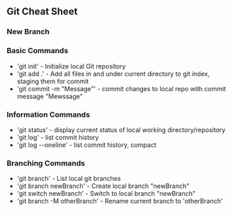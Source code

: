 ## Git Cheat Sheet

### New Branch

### Basic Commands
* 'git init' - Initialize local Git repository
* 'git add .' - Add all files in and under current directory to git index, staging them for commit
* 'git commit -m "Message"' - commit changes to local repo with commit message "Mewssage"

### Information Commands
* 'git status' - display current status of local working directory/repository
* 'git log' - list commit history
* 'git log --oneline' - list commit history, compact

### Branching Commands
* 'git branch' - List local git branches
* 'git branch newBranch' - Create local branch "newBranch"
* 'git switch newBranch' - Switch to local branch "newBranch"
* 'git branch -M otherBranch' - Rename current branch to 'otherBranch'

